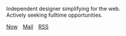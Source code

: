 Independent designer simplifying for the web.
<br>Actively seeking fulltime opportunities.

[Now](https://hayleyjolliffe.co/now)&emsp;[Mail](mailto:hayleyjolliffe@proton.me)&emsp;[RSS](https://hayleyjolliffe.co/feed)
